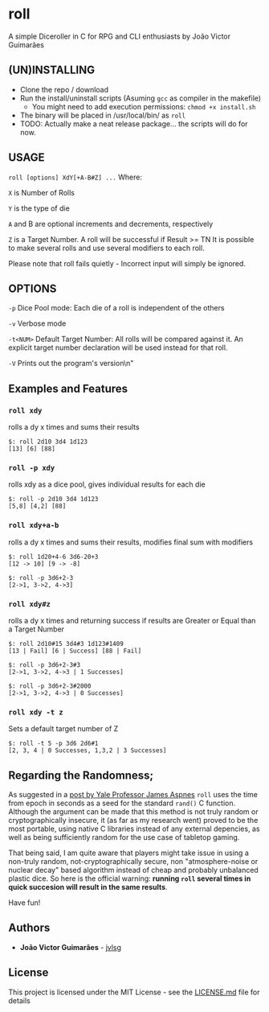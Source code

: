 # roll
A simple Diceroller in C for RPG and CLI enthusiasts
by João Victor Guimarães

## (UN)INSTALLING
* Clone the repo / download
* Run the install/uninstall scripts (Asuming `gcc` as compiler in the makefile)
    * You might need to add execution permissions: `chmod +x install.sh`
* The binary will be placed in /usr/local/bin/ as `roll`
* TODO: Actually make a neat release package... the scripts will do for now.

## USAGE
`roll [options] XdY[+A-B#Z] ...`
Where:

`X` is Number of Rolls

`Y` is the type of die

`A` and B are optional increments and decrements, respectively

`Z` is a Target Number. A roll will be successful if Result >= TN
It is possible to make several rolls and use several modifiers to each roll.

Please note that roll fails quietly - Incorrect input will simply be ignored. 

## OPTIONS
`-p`		Dice Pool mode: Each die of a roll is independent of the others

`-v`		Verbose mode

`-t<NUM>`	Default Target Number: All rolls will be compared against it.
		An explicit target number declaration will be used instead for that roll.
		
`-V`		Prints out the program's version\n"


## Examples and Features
### `roll xdy`
rolls a dy x times and sums their results
    
    $: roll 2d10 3d4 1d123
    [13] [6] [88]
    
### `roll -p xdy`     
rolls xdy as a dice pool, gives individual results for each die
    
    $: roll -p 2d10 3d4 1d123
    [5,8] [4,2] [88]
    
### `roll xdy+a-b`    
rolls a dy x times and sums their results, modifies final sum with modifiers    
    
    $: roll 1d20+4-6 3d6-20+3
    [12 -> 10] [9 -> -8]
    
    $: roll -p 3d6+2-3
    [2->1, 3->2, 4->3]
    
    
### `roll xdy#z`   
rolls a dy x times and returning success if results are Greater or Equal than a Target Number
    
    $: roll 2d10#15 3d4#3 1d123#1409
    [13 | Fail] [6 | Success] [88 | Fail]
    
    $: roll -p 3d6+2-3#3
    [2->1, 3->2, 4->3 | 1 Successes]
    
    $: roll -p 3d6+2-3#2000
    [2->1, 3->2, 4->3 | 0 Successes]

### `roll xdy -t z`   
Sets a default target number of Z
    
    $: roll -t 5 -p 3d6 2d6#1
    [2, 3, 4 | 0 Successes, 1,3,2 | 3 Successes]

## Regarding the Randomness;
As suggested in a [post by Yale Professor James
Aspnes](http://www.cs.yale.edu/homes/aspnes/pinewiki/C(2f)Randomization.html)  `roll` uses the time from epoch in
seconds as a seed for the standard `rand()` C function. Although the argument can be made that this method is not
truly random or cryptographically insecure, it (as far as my research went) proved to be the most portable, using
native C libraries instead of any external depencies, as well as being sufficiently random for the use case of tabletop
gaming. 

That being said, I am quite aware that players might take issue in using a non-truly random, not-cryptographically
secure, non "atmosphere-noise or nuclear decay" based algorithm instead of cheap and probably unbalanced plastic dice.
So here is the official warning: __running `roll` several times in quick succesion will result in the same results__.

Have fun!

## Authors
* **João Victor Guimarães** - [jvlsg](https://github.com/jvlsg/)


## License

This project is licensed under the MIT License - see the [LICENSE.md](LICENSE.md) file for details
